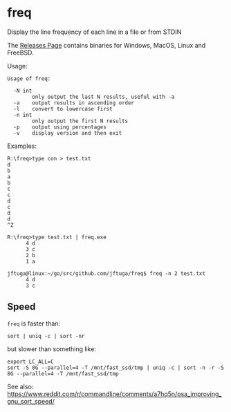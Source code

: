 # freq

Display the line frequency of each line in a file or from STDIN

The [Releases Page](https://github.com/jftuga/freq/releases) contains binaries for Windows, MacOS, Linux and FreeBSD.

Usage:
```
Usage of freq:

  -N int
    	only output the last N results, useful with -a
  -a	output results in ascending order
  -l	convert to lowercase first
  -n int
    	only output the first N results
  -p	output using percentages
  -v	display version and then exit
```

Examples:

```
R:\freq>type con > test.txt
d
b
a
b
c
c
d
c
d
d
^Z

R:\freq>type test.txt | freq.exe
      4 d
      3 c
      2 b
      1 a

jftuga@linux:~/go/src/github.com/jftuga/freq$ freq -n 2 test.txt
      4 d
      3 c
```

## Speed

`freq` is faster than:

    sort | uniq -c | sort -nr
    
but slower than something like:

    export LC_ALL=C
    sort -S 8G --parallel=4 -T /mnt/fast_ssd/tmp | uniq -c | sort -n -r -S 8G --parallel=4 -T /mnt/fast_ssd/tmp
    
See also:  https://www.reddit.com/r/commandline/comments/a7hq5n/psa_improving_gnu_sort_speed/
    
